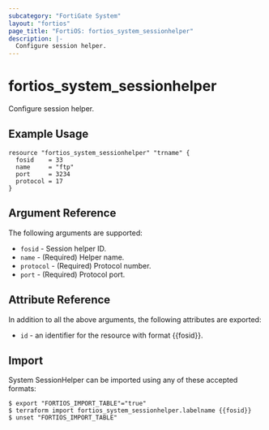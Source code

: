 ```yaml
---
subcategory: "FortiGate System"
layout: "fortios"
page_title: "FortiOS: fortios_system_sessionhelper"
description: |-
  Configure session helper.
---
```


# fortios_system_sessionhelper
Configure session helper.

## Example Usage

```hcl
resource "fortios_system_sessionhelper" "trname" {
  fosid    = 33
  name     = "ftp"
  port     = 3234
  protocol = 17
}
```

## Argument Reference


The following arguments are supported:

* `fosid` - Session helper ID.
* `name` - (Required) Helper name.
* `protocol` - (Required) Protocol number.
* `port` - (Required) Protocol port.


## Attribute Reference

In addition to all the above arguments, the following attributes are exported:
* `id` - an identifier for the resource with format {{fosid}}.

## Import

System SessionHelper can be imported using any of these accepted formats:
```
$ export "FORTIOS_IMPORT_TABLE"="true"
$ terraform import fortios_system_sessionhelper.labelname {{fosid}}
$ unset "FORTIOS_IMPORT_TABLE"
```
